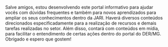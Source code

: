 Salve amigos, estou desenvolvendo este portal informativo para ajudar vocês com dúvidas frequentes e também para novos aprendizados para ampliar os seus conhecimentos dentro da JARI.
Haverá diversos conteúdos direcionados especificadamente para a realização de recursos e demais tarefas realizadas no setor. Além disso, contará com conteúdos em mídia, para facilitar o entendimento de certas ações dentro do portal do DER/MG.
Obrigado e espero que gostem!
